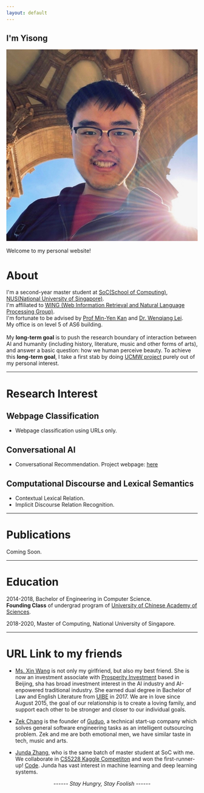 ```yaml
---
layout: default
---
```


## I'm Yisong

<img class="profile-picture" src="photo.jpg">



Welcome to my personal website!

# About

I'm a second-year master student at [SoC(School of Computing)](https://www.comp.nus.edu.sg/), [NUS(National University of Singapore)](https://www.nus.edu.sg/). <br>
I'm affiliated to [WING (Web Information Retrieval and Natural Language Processing Group)](https://www.wing.nus.edu.sg/). <br>
I'm fortunate to be advised by [Prof Min-Yen Kan](https://www.comp.nus.edu.sg/~kanmy) and [Dr. Wenqiang Lei](https://sites.google.com/view/wenqianghome/home). <br>
My office is on level 5 of AS6 building. <br><br>
My <b>long-term goal</b> is to push the research boundary of interaction between AI and humanity (including history, literature, music and other forms of arts), and answer a basic question: how we human perceive beauty. To achieve this <b>long-term goal</b>, I take a first stab by doing [UCMW project](UCWM/index) purely out of my personal interest.

---

# Research Interest

<!-- > *"At the end of day, I don't care what other people do, I care how you understand you work."* -- What Prof Min and Wenqiang insist on our research style. -->

## Webpage Classification
- Webpage classification using URLs only.

## Conversational AI

- Conversational Recommendation.
  Project webpage: [here](http://wing.comp.nus.edu.sg/?page_id=1039)  

## Computational Discourse and Lexical Semantics

- Contextual Lexical Relation.
- Implicit Discourse Relation Recognition.  

---

# Publications

Coming Soon.

---

# Education

<!-- > I never let school interfere with my education. -- Mark Twain -->

2014-2018, Bachelor of Engineering in Computer Science. <br>
**Founding Class** of undergrad program of [University of Chinese Academy of Sciences](https://english.ucas.ac.cn/).

2018-2020, Master of Computing, National University of Singapore.

---

# URL Link to my friends

<!-- > *When Voldmolt is after you, you'd better be with your friends*. -- What Yisong learns from Harry Potter -->

- [Ms. Xin Wang](wangxinalice.com) is not only my girlfriend, but also my best friend. She is now an investment associate with [Prosperity Investment](http://www.cgpinvestment.com) based in Beijing, sha has broad investment interest in the AI industry and AI-enpowered traditional industry. She earned dual degree in Bachelor of Law and English Literature from [UIBE](http://www.uibe.edu.cn) in 2017. We are in love since August 2015, the goal of our relationship is to create a loving family, and support each other to be stronger and closer to our individual goals.

- [Zek Chang](https://twitter.com/zekchang) is the founder of [Guduo](http://www.guduokeji.com/), a technical start-up company which solves general software engineering tasks as an intelligent outsourcing problem. Zek and me are both emotional men, we have similar taste in tech, music and arts.  

- [Junda Zhang](http://aheader.org), who is the same batch of master student at SoC with me. We collaborate in [CS5228 Kaggle Competiton](https://kaggle.com/c/cs5228-article-category-prediction) and won the first-runner-up! [Code](https://github.com/YisongMiao/CS5228-project). Junda has vast interest in machine learning and deep learning systems.  


<script type="text/javascript" id="clstr_globe" src="//cdn.clustrmaps.com/globe.js?d=edk2D6NRWsf3yF00Cbk3Ts8MR2oVgXMDSn-oFxUPJ_8" width="20" height="20"></script>

<center><i>------ Stay Hungry, Stay Foolish ------</i><br><br><br></center>




